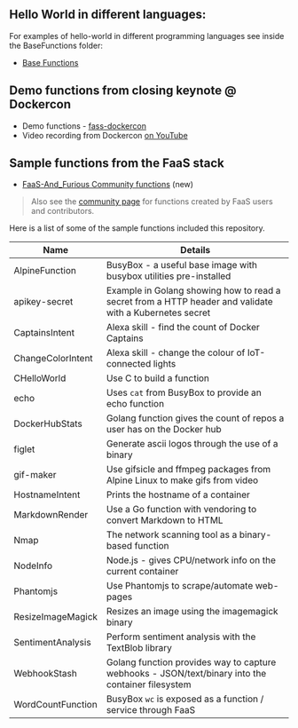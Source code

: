 ## Hello World in different languages:

For examples of hello-world in different programming languages see inside the BaseFunctions folder:

* [Base Functions](https://github.com/openfaas/faas/tree/master/sample-functions/BaseFunctions)

## Demo functions from closing keynote @ Dockercon

* Demo functions - [fass-dockercon](https://github.com/alexellis/faas-dockercon/)
* Video recording from Dockercon [on YouTube](https://youtu.be/-h2VTE9WnZs?t=15m52s)

## Sample functions from the FaaS stack

* [FaaS-And_Furious Community functions](https://github.com/faas-and-furious) (new)

> Also see the [community page](https://github.com/openfaas/faas/blob/master/community.md) for functions created by FaaS users and contributors.

Here is a list of some of the sample functions included this repository.

| Name                     | Details |
|--------------------------|-----------------------------------------                          |
| AlpineFunction           | BusyBox - a useful base image with busybox utilities pre-installed        |
| apikey-secret            | Example in Golang showing how to read a secret from a HTTP header and validate with a Kubernetes secret |
| CaptainsIntent           | Alexa skill - find the count of Docker Captains |
| ChangeColorIntent        | Alexa skill - change the colour of IoT-connected lights |
| CHelloWorld              | Use C to build a function |
| echo                     | Uses `cat` from BusyBox to provide an echo function |
| DockerHubStats           | Golang function gives the count of repos a user has on the Docker hub |
| figlet                   | Generate ascii logos through the use of a binary |
| gif-maker                | Use gifsicle and ffmpeg packages from Alpine Linux to make gifs from video |
| HostnameIntent           | Prints the hostname of a container |
| MarkdownRender           | Use a Go function with vendoring to convert Markdown to HTML |
| Nmap                     | The network scanning tool as a binary-based function |
| NodeInfo                 | Node.js - gives CPU/network info on the current container |
| Phantomjs                | Use Phantomjs to scrape/automate web-pages |
| ResizeImageMagick        | Resizes an image using the imagemagick binary |
| SentimentAnalysis        | Perform sentiment analysis with the TextBlob library |
| WebhookStash             | Golang function provides way to capture webhooks - JSON/text/binary into the container filesystem |
| WordCountFunction        | BusyBox `wc` is exposed as a function / service through FaaS |
